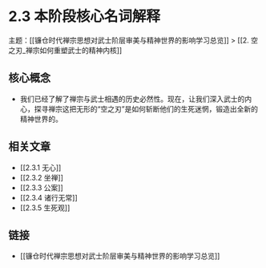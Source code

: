 # 2.3 本阶段核心名词解释

主题：[[镰仓时代禅宗思想对武士阶层审美与精神世界的影响学习总览]] > [[2. 空之刃_禅宗如何重塑武士的精神内核]]

## 核心概念

- 我们已经了解了禅宗与武士相遇的历史必然性。现在，让我们深入武士的内心，探寻禅宗这把无形的“空之刃”是如何斩断他们的生死迷惘，锻造出全新的精神世界的。

## 相关文章

- [[2.3.1 无心]]
- [[2.3.2 坐禅]]
- [[2.3.3 公案]]
- [[2.3.4 诸行无常]]
- [[2.3.5 生死观]]

## 链接

- [[镰仓时代禅宗思想对武士阶层审美与精神世界的影响学习总览]]
